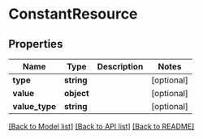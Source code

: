 # ConstantResource

## Properties
Name | Type | Description | Notes
------------ | ------------- | ------------- | -------------
**type** | **string** |  | [optional] 
**value** | **object** |  | [optional] 
**value_type** | **string** |  | [optional] 

[[Back to Model list]](../README.md#documentation-for-models) [[Back to API list]](../README.md#documentation-for-api-endpoints) [[Back to README]](../README.md)


